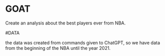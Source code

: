 # GOAT

Create an analysis about the best players ever from NBA.

#DATA

the data was created from commands given to ChatGPT, so we have data from the beginning of the NBA until the year 2021.

